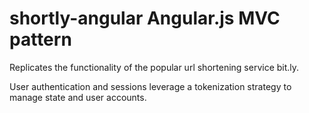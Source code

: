 # shortly-angular Angular.js MVC pattern

Replicates the functionality of the popular url shortening service bit.ly.

User authentication and sessions leverage a tokenization strategy to manage state and user accounts.
